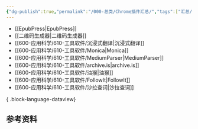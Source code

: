 ```yaml
---
{"dg-publish":true,"permalink":"/000-总类/Chrome插件汇总/","tags":["汇总/ChromePlugin"],"noteIcon":""}
---
```


- [[EpubPress\|EpubPress]]
- [[二维码生成器\|二维码生成器]]
- [[600-应用科学/610-工具软件/沉浸式翻译\|沉浸式翻译]]
- [[600-应用科学/610-工具软件/Monica\|Monica]]
- [[600-应用科学/610-工具软件/MediumParser\|MediumParser]]
- [[600-应用科学/610-工具软件/archive.is\|archive.is]]
- [[600-应用科学/610-工具软件/油猴\|油猴]]
- [[600-应用科学/610-工具软件/FollowIt\|FollowIt]]
- [[600-应用科学/610-工具软件/沙拉查词\|沙拉查词]]

{ .block-language-dataview}


## 参考资料